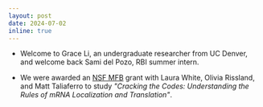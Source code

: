 ```yaml
---
layout: post
date: 2024-07-02
inline: true
---
```


- Welcome to Grace Li, an undergraduate researcher from UC Denver, and welcome
  back Sami del Pozo, RBI summer intern.

- We were awarded an [NSF
  MFB](https://new.nsf.gov/news/nsf-nih-partner-new-research-develop-rna-based)
  grant with Laura White, Olivia Rissland, and Matt Taliaferro to study
  *"Cracking the Codes: Understanding the Rules of mRNA Localization and
  Translation"*.
